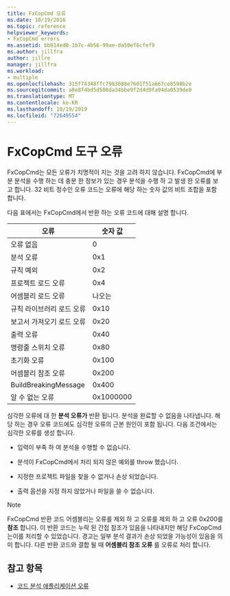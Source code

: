 ```yaml
---
title: FxCopCmd 오류
ms.date: 10/19/2016
ms.topic: reference
helpviewer_keywords:
- FxCopCmd errors
ms.assetid: bb614ed0-1b7c-4b56-99ae-da50ef6cfef9
ms.author: jillfra
author: jillre
manager: jillfra
ms.workload:
- multiple
ms.openlocfilehash: 315f74348ffc7983088e7601f51a667ce8598b2e
ms.sourcegitcommit: a8e8f4bd5d508da34bbe9f2d4d9fa94da0539de0
ms.translationtype: MT
ms.contentlocale: ko-KR
ms.lasthandoff: 10/19/2019
ms.locfileid: "72649554"
---
```

# <a name="fxcopcmd-tool-errors"></a>FxCopCmd 도구 오류

FxCopCmd는 모든 오류가 치명적이 지는 것을 고려 하지 않습니다. FxCopCmd에 부분 분석을 수행 하는 데 충분 한 정보가 있는 경우 분석을 수행 하 고 발생 한 오류를 보고 합니다. 32 비트 정수인 오류 코드는 오류에 해당 하는 숫자 값의 비트 조합을 포함 합니다.

다음 표에서는 FxCopCmd에서 반환 하는 오류 코드에 대해 설명 합니다.

|오류|숫자 값|
|-----------|-------------------|
|오류 없음|0|
|분석 오류|0x1|
|규칙 예외|0x2|
|프로젝트 로드 오류|0x4|
|어셈블리 로드 오류|나오는|
|규칙 라이브러리 로드 오류|0x10|
|보고서 가져오기 로드 오류|0x20|
|출력 오류|0x40|
|명령줄 스위치 오류|0x80|
|초기화 오류|0x100|
|어셈블리 참조 오류|0x200|
|BuildBreakingMessage|0x400|
|알 수 없는 오류|0x1000000|

심각한 오류에 대 한 **분석 오류가** 반환 됩니다. 분석을 완료할 수 없음을 나타냅니다. 해당 하는 경우 오류 코드에도 심각한 오류의 근본 원인이 포함 됩니다. 다음 조건에서는 심각한 오류를 생성 합니다.

- 입력이 부족 하 여 분석을 수행할 수 없습니다.

- 분석이 FxCopCmd에서 처리 되지 않은 예외를 throw 했습니다.

- 지정한 프로젝트 파일을 찾을 수 없거나 손상 되었습니다.

- 출력 옵션을 지정 하지 않았거나 파일을 쓸 수 없습니다.

> [!NOTE]
> FxCopCmd 반환 코드 어셈블리는 오류를 제외 하 고 오류를 제외 하 고 오류 0x200를 **참조** 합니다. 이 반환 코드는 누락 된 간접 참조가 있음을 나타내지만 해당 FxCopCmd는이를 처리할 수 있었습니다. 경고는 일부 분석 결과가 손상 되었을 가능성이 있음을 의미 합니다. 다른 반환 코드와 결합 될 때 **어셈블리 참조 오류** 를 오류로 처리 합니다.

## <a name="see-also"></a>참고 항목

- [코드 분석 애플리케이션 오류](../code-quality/code-analysis-application-errors.md)
